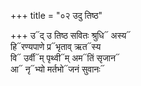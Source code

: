 +++
title = "०२ उदु तिष्ठ"

+++
उ᳓द् उ तिष्ठ सवितः श्रुधि᳓ अस्य᳓  
हि᳓रण्यपाणे प्र᳓भृताव् ऋत᳓स्य  
वि᳓ उर्वी᳓म् पृथ्वी᳓म् अम᳓तिं सृजान᳓  
आ᳓ नृ᳓भ्यो मर्तभो᳓जनं सुवानः᳓